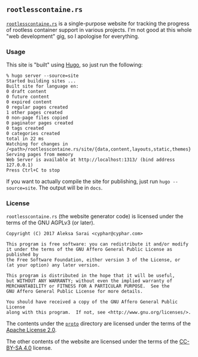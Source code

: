 ## `rootlesscontaine.rs` ##

[`rootlesscontaine.rs`][rc] is a single-purpose website for tracking the
progress of rootless container support in various projects. I'm not good at
this whole "web development" gig, so I apologise for everything.

[rc]: https://rootlesscontaine.rs/

### Usage ###

This site is "built" using [Hugo][hugo], so just run the following:

```
% hugo server --source=site
Started building sites ...
Built site for language en:
0 draft content
0 future content
0 expired content
0 regular pages created
1 other pages created
0 non-page files copied
0 paginator pages created
0 tags created
0 categories created
total in 22 ms
Watching for changes in /<path>/rootlesscontaine.rs/site/{data,content,layouts,static,themes}
Serving pages from memory
Web Server is available at http://localhost:1313/ (bind address 127.0.0.1)
Press Ctrl+C to stop
```

If you want to actually compile the site for publishing, just run `hugo
--source=site`. The output will be in `docs`.

[hugo]: https://github.com/spf13/hugo

### License ###

`rootlesscontaine.rs` (the website generator code) is licensed under the terms
of the GNU AGPLv3 (or later).

```
Copyright (C) 2017 Aleksa Sarai <cyphar@cyphar.com>

This program is free software: you can redistribute it and/or modify
it under the terms of the GNU Affero General Public License as published by
the Free Software Foundation, either version 3 of the License, or
(at your option) any later version.

This program is distributed in the hope that it will be useful,
but WITHOUT ANY WARRANTY; without even the implied warranty of
MERCHANTABILITY or FITNESS FOR A PARTICULAR PURPOSE.  See the
GNU Affero General Public License for more details.

You should have received a copy of the GNU Affero General Public License
along with this program.  If not, see <http://www.gnu.org/licenses/>.
```

The contents under the [`proto`][proto] directory are licensed under the terms
of the [Apache License 2.0][apache2].

The other contents of the website are licensed under the terms of the [CC-BY-SA
4.0][cc] license.

[proto]: ./proto
[apache2]: http://www.apache.org/licenses/LICENSE-2.0
[cc]: https://creativecommons.org/licenses/by-sa/4.0
